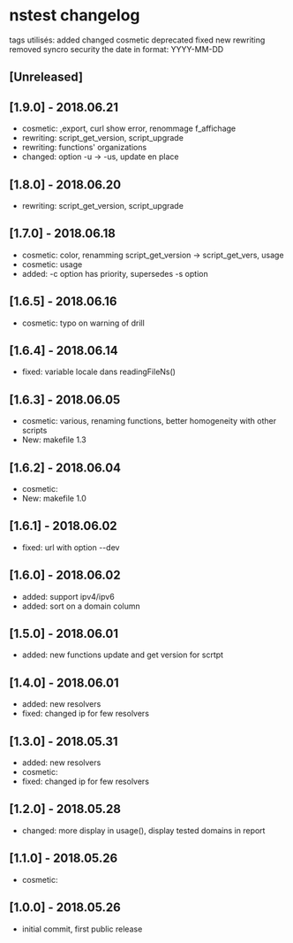 # nstest changelog

tags utilisés: added  changed  cosmetic  deprecated  fixed  new rewriting  removed  syncro  security
the date in format: YYYY-MM-DD

## [Unreleased]



## [1.9.0] - 2018.06.21

* cosmetic: ,export, curl show error, renommage f_affichage
* rewriting: script_get_version, script_upgrade
* rewriting: functions' organizations
* changed: option -u -> -us, update en place


## [1.8.0] - 2018.06.20

* rewriting: script_get_version, script_upgrade

## [1.7.0] - 2018.06.18

* cosmetic: color, renamming script_get_version -> script_get_vers, usage
* cosmetic: usage
* added: -c option has priority, supersedes -s option  

## [1.6.5] - 2018.06.16

* cosmetic: typo on warning of drill

## [1.6.4] - 2018.06.14
* fixed: variable locale dans readingFileNs()

## [1.6.3] - 2018.06.05
* cosmetic: various, renaming functions, better homogeneity with other scripts
* New: makefile 1.3

## [1.6.2] - 2018.06.04
* cosmetic:
* New: makefile 1.0

## [1.6.1] - 2018.06.02
* fixed: url with option --dev

## [1.6.0] - 2018.06.02
* added: support ipv4/ipv6
* added: sort on a domain column

## [1.5.0] - 2018.06.01
* added: new functions update and get version for scrtpt

## [1.4.0] - 2018.06.01
* added: new resolvers
* fixed: changed ip for few resolvers

## [1.3.0] - 2018.05.31
* added: new resolvers
* cosmetic:
* fixed: changed ip for few resolvers

## [1.2.0] - 2018.05.28
* changed: more display in usage(), display tested domains in report

## [1.1.0] - 2018.05.26
* cosmetic:

## [1.0.0] - 2018.05.26
* initial commit, first public release 
